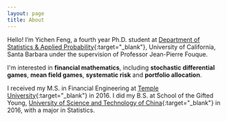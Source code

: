 ```yaml
---
layout: page
title: About
---
```


Hello! I’m Yichen Feng, a fourth year Ph.D. student at [Department of Statistics & Applied Probability](http://www.pstat.ucsb.edu){:target="_blank"}, University of California, Santa Barbara under the supervision of Professor Jean-Pierre Fouque.

I'm interested in **financial mathematics**, including **stochastic differential games**, **mean field games**, **systematic risk** and **portfolio allocation**.

I received my M.S. in Financial Engineering at [Temple University](https://www.fox.temple.edu/about-fox/){:target="_blank"} in 2016. I did my B.S. at School of the Gifted Young, [University of Science and Technology of China](http://en.ustc.edu.cn/Schools.htm){:target="_blank"} in 2016, with a major in Statistics.
